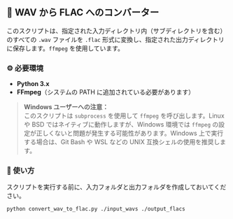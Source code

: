 ## 🔄 WAV から FLAC へのコンバーター

このスクリプトは、指定された入力ディレクトリ内（サブディレクトリを含む）のすべての `.wav` ファイルを `.flac` 形式に変換し、指定された出力ディレクトリに保存します。`ffmpeg` を使用しています。

### ⚙️ 必要環境

- **Python 3.x**
- **FFmpeg**（システムの PATH に追加されている必要があります）

> **Windows ユーザーへの注意：**  
> このスクリプトは `subprocess` を使用して `ffmpeg` を呼び出します。Linux や BSD ではネイティブに動作しますが、Windows 環境では `ffmpeg` の設定が正しくないと問題が発生する可能性があります。Windows 上で実行する場合は、Git Bash や WSL などの UNIX 互換シェルの使用を推奨します。

### 🚀 使い方

スクリプトを実行する前に、入力フォルダと出力フォルダを作成しておいてください。

```bash
python convert_wav_to_flac.py ./input_wavs ./output_flacs

